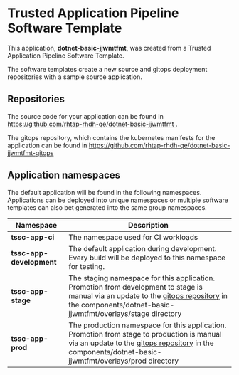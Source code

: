 # Trusted Application Pipeline Software Template

This application, **dotnet-basic-jjwmtfmt**, was created from a Trusted Application Pipeline Software Template.

The software templates create a new source and gitops deployment repositories with a sample source application. 

## Repositories

The source code for your application can be found in [https://github.com/rhtap-rhdh-qe/dotnet-basic-jjwmtfmt ](https://github.com/rhtap-rhdh-qe/dotnet-basic-jjwmtfmt ).
 
The gitops repository, which contains the kubernetes manifests for the application can be found in 
[https://github.com/rhtap-rhdh-qe/dotnet-basic-jjwmtfmt-gitops ](https://github.com/rhtap-rhdh-qe/dotnet-basic-jjwmtfmt-gitops ) 

## Application namespaces 

The default application will be found in the following namespaces. Applications can be deployed into unique namespaces or multiple software templates can also bet generated into the same group namespaces.  

|  Namespace   |  Description   |  
| -------- | -------- |
| **tssc-app-ci** | The namespace used for CI workloads |
| **tssc-app-development** | The default application during development. Every build will be deployed to this namespace for testing. |
| **tssc-app-stage** | The staging namespace for this application. Promotion from development to stage is manual via an update to the [gitops repository](https://github.com/rhtap-rhdh-qe/dotnet-basic-jjwmtfmt-gitops ) in the components/dotnet-basic-jjwmtfmt/overlays/stage directory |
| **tssc-app-prod** | The production namespace for this application. Promotion from stage to production is manual via an update to the [gitops repository](https://github.com/rhtap-rhdh-qe/dotnet-basic-jjwmtfmt-gitops ) in the components/dotnet-basic-jjwmtfmt/overlays/prod directory |